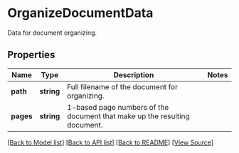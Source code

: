 ﻿# OrganizeDocumentData
Data for document organizing.

## Properties
Name | Type | Description | Notes
------------ | ------------- | ------------- | -------------
**path** | **string** | Full filename of the document for organizing. | 
**pages** | **string** | 1-based page numbers of the document that make up the resulting document. | 

[[Back to Model list]](../README.md#documentation-for-models) [[Back to API list]](../README.md#documentation-for-api-endpoints) [[Back to README]](../README.md) [[View Source]](../src/models/organizeDocumentData.ts)

